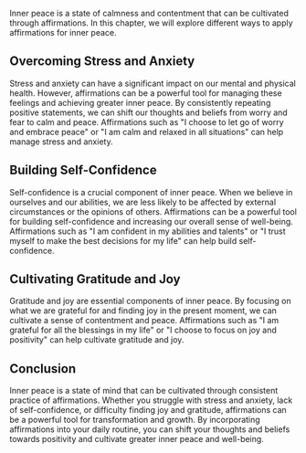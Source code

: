 
Inner peace is a state of calmness and contentment that can be cultivated through affirmations. In this chapter, we will explore different ways to apply affirmations for inner peace.

Overcoming Stress and Anxiety
-----------------------------

Stress and anxiety can have a significant impact on our mental and physical health. However, affirmations can be a powerful tool for managing these feelings and achieving greater inner peace. By consistently repeating positive statements, we can shift our thoughts and beliefs from worry and fear to calm and peace. Affirmations such as "I choose to let go of worry and embrace peace" or "I am calm and relaxed in all situations" can help manage stress and anxiety.

Building Self-Confidence
------------------------

Self-confidence is a crucial component of inner peace. When we believe in ourselves and our abilities, we are less likely to be affected by external circumstances or the opinions of others. Affirmations can be a powerful tool for building self-confidence and increasing our overall sense of well-being. Affirmations such as "I am confident in my abilities and talents" or "I trust myself to make the best decisions for my life" can help build self-confidence.

Cultivating Gratitude and Joy
-----------------------------

Gratitude and joy are essential components of inner peace. By focusing on what we are grateful for and finding joy in the present moment, we can cultivate a sense of contentment and peace. Affirmations such as "I am grateful for all the blessings in my life" or "I choose to focus on joy and positivity" can help cultivate gratitude and joy.

Conclusion
----------

Inner peace is a state of mind that can be cultivated through consistent practice of affirmations. Whether you struggle with stress and anxiety, lack of self-confidence, or difficulty finding joy and gratitude, affirmations can be a powerful tool for transformation and growth. By incorporating affirmations into your daily routine, you can shift your thoughts and beliefs towards positivity and cultivate greater inner peace and well-being.
